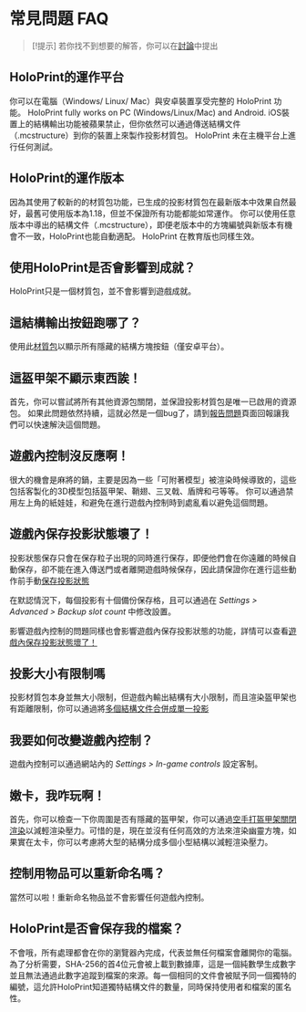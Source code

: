 # 常見問題 FAQ
> [!提示]
> 若你找不到想要的解答，你可以在[討論](https://github.com/SuperLlama88888/holoprint/discussions/new?category=q-a)中提出

## HoloPrint的運作平台
你可以在電腦（Windows/ Linux/ Mac）與安卓裝置享受完整的 HoloPrint 功能。
HoloPrint fully works on PC (Windows/Linux/Mac) and Android.
iOS裝置上的結構輸出功能被蘋果禁止，但你依然可以通過傳送結構文件（.mcstructure）到你的裝置上來製作投影材質包。
HoloPrint 未在主機平台上進行任何測試。

## HoloPrint的運作版本
因為其使用了較新的的材質包功能，已生成的投影材質包在最新版本中效果自然最好，最舊可使用版本為1.18，但並不保證所有功能都能如常運作。
你可以使用任意版本中導出的結構文件（.mcstructure），即便老版本中的方塊編號與新版本有機會不一致，HoloPrint也能自動適配。
HoloPrint 在教育版也同樣生效。

## 使用HoloPrint是否會影響到成就？
HoloPrint只是一個材質包，並不會影響到遊戲成就。

## 這結構輸出按鈕跑哪了？
使用此[材質包](https://github.com/SuperLlama88888/holoprint/raw/refs/heads/main/assets/structureBlockButtonAdderPack.mcpack)以顯示所有隱藏的結構方塊按鈕（僅安卓平台）。

## 這盔甲架不顯示東西誒！
首先，你可以嘗試將所有其他資源包關閉，並保證投影材質包是唯一已啟用的資源包。
如果此問題依然持續，這就必然是一個bug了，請到[報告問題](https://github.com/SuperLlama88888/holoprint/issues/new)頁面回報讓我們可以快速解決這個問題。

## 遊戲內控制沒反應啊！
很大的機會是麻將的鍋，主要是因為一些「可附著模型」被渲染時候導致的，這些包括客製化的3D模型包括盔甲架、鞘翅、三叉戟、盾牌和弓等等。
你可以通過禁用左上角的紙娃娃，和避免在進行遊戲內控制時到處亂看以避免這個問題。

## 遊戲內保存投影狀態壞了！
投影狀態保存只會在保存粒子出現的同時進行保存，即便他們會在你遠離的時候自動保存，卻不能在進入傳送門或者離開遊戲時候保存，因此請保證你在進行這些動作前手動[保存投影狀態](/hologram-controls#save-hologram-settings)

在默認情況下，每個投影有十個備份保存格，且可以通過在 _Settings > Advanced > Backup slot count_ 中修改設置。

影響遊戲內控制的問題同樣也會影響遊戲內保存投影狀態的功能，詳情可以查看[遊戲內保存投影狀態壞了！](#遊戲內保存投影狀態壞了！)

## 投影大小有限制嗎
投影材質包本身並無大小限制，但遊戲內輸出結構有大小限制，而且渲染盔甲架也有距離限制，你可以通過將[多個結構文件合併成單一投影](https://holoprint-mc.github.io/wiki/hologram-controls#change-structure)

## 我要如何改變遊戲內控制？
遊戲內控制可以通過網站內的 _Settings > In-game controls_ 設定客制。

## 嫩卡，我咋玩啊！
首先，你可以檢查一下你周圍是否有隱藏的盔甲架，你可以通過[空手打盔甲架關閉渲染](/punch-to-activate)以減輕渲染壓力。可惜的是，現在並沒有任何高效的方法來渲染幽靈方塊，如果實在太卡，你可以考慮將大型的結構分成多個小型結構以減輕渲染壓力。

## 控制用物品可以重新命名嗎？
當然可以啦！重新命名物品並不會影響任何遊戲內控制。

## HoloPrint是否會保存我的檔案？
不會哦，所有處理都會在你的瀏覽器內完成，代表並無任何檔案會離開你的電腦。
為了分析需要，SHA-256的首4位元會被上載到數據庫，這是一個純數學生成數字並且無法通過此數字追蹤到檔案的來源。每一個相同的文件會被賦予同一個獨特的編號，這允許HoloPrint知道獨特結構文件的數量，同時保持使用者和檔案的匿名性。
